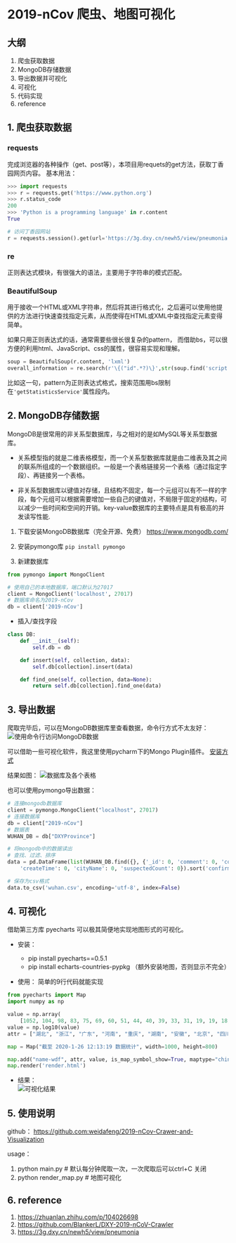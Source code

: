 
# 2019-nCov 爬虫、地图可视化

## 大纲
1. 爬虫获取数据
2. MongoDB存储数据
3. 导出数据并可视化
4. 可视化
5. 代码实现
6. reference

## 1. 爬虫获取数据
### requests

完成浏览器的各种操作（get、post等），本项目用requets的get方法，获取丁香园网页内容。
基本用法：
``` python
>>> import requests
>>> r = requests.get('https://www.python.org')
>>> r.status_code
200
>>> 'Python is a programming language' in r.content
True
```

```python 
# 访问丁香园网站
r = requests.session().get(url='https://3g.dxy.cn/newh5/view/pneumonia')
```

### re  

正则表达式模块，有很强大的语法，主要用于字符串的模式匹配。


### BeautifulSoup  

用于接收一个HTML或XML字符串，然后将其进行格式化，之后遍可以使用他提供的方法进行快速查找指定元素，从而使得在HTML或XML中查找指定元素变得简单。

如果只用正则表达式的话，通常需要些很长很复杂的pattern， 而借助bs，可以很方便的利用html、JavaScript、css的属性，很容易实现和理解。

```python 
soup = BeautifulSoup(r.content, 'lxml') 
overall_information = re.search(r'\{("id".*?)\}',str(soup.find('script', attrs={'id': 'getStatisticsService'})))

```

比如这一句，pattern为正则表达式格式，搜索范围用bs限制在`'getStatisticsService'`属性段内。


## 2. MongoDB存储数据

MongoDB是很常用的非关系型数据库，与之相对的是如MySQL等关系型数据库。

- 关系模型指的就是二维表格模型，而一个关系型数据库就是由二维表及其之间的联系所组成的一个数据组织。一般是一个表格链接另一个表格（通过指定字段）、再链接另一个表格。

- 非关系型数据库以键值对存储，且结构不固定，每一个元组可以有不一样的字段，每个元组可以根据需要增加一些自己的键值对，不局限于固定的结构，可以减少一些时间和空间的开销。key-value数据库的主要特点是具有极高的并发读写性能.

1. 下载安装MongoDB数据库（完全开源、免费）
	https://www.mongodb.com/  

2. 安装pymongo库
	`pip install pymongo`

3. 新建数据库  
```python 
from pymongo import MongoClient

# 使用自己的本地数据库，端口默认为27017
client = MongoClient('localhost', 27017)
# 数据库命名为2019-nCov
db = client['2019-nCov']
```

- 插入/查找字段
```python
class DB:
    def __init__(self):
        self.db = db

    def insert(self, collection, data):
        self.db[collection].insert(data)  

    def find_one(self, collection, data=None):
        return self.db[collection].find_one(data)
```  


## 3. 导出数据

爬取完毕后，可以在MongoDB数据库里查看数据，命令行方式不太友好：
![使用命令行访问MongoDB数据](./images/使用命令行访问MongoDB数据.png)

可以借助一些可视化软件，我这里使用pycharm下的Mongo Plugin插件。
[安装方式](https://blog.csdn.net/wang_hugh/article/details/80547789)

结果如图：
![数据库及各个表格](./images/数据库及各个表格.png)

也可以使用pymongo导出数据：
```python
# 连接mongodb数据库
client = pymongo.MongoClient("localhost", 27017)
# 连接数据库
db = client["2019-nCov"]
# 数据表
WUHAN_DB = db["DXYProvince"]

# 将mongodb中的数据读出
# 查找、过滤、排序
data = pd.DataFrame(list(WUHAN_DB.find({}, {'_id': 0, 'comment': 0, 'country': 0, 'countryType': 0, 'modifyTime': 0,'operator': 0, 'provinceName': 0, 'provinceId': 0, 'crawlTime': 0,
    'createTime': 0, 'cityName': 0, 'suspectedCount': 0}).sort('confirmedCount', pymongo.DESCENDING)))

# 保存为csv格式
data.to_csv('wuhan.csv', encoding='utf-8', index=False)

```


## 4. 可视化

借助第三方库 pyecharts 可以极其简便地实现地图形式的可视化。

- 安装：
	- pip install pyecharts==0.5.1  
	- pip install echarts-countries-pypkg   （额外安装地图，否则显示不完全）

- 使用：
简单的9行代码就能实现  

```python 
from pyecharts import Map
import numpy as np

value = np.array(
    [1052, 104, 98, 83, 75, 69, 60, 51, 44, 40, 39, 33, 31, 19, 19, 18, 18, 15, 15, 13, 11, 10, 9, 7, 7, 5, 5, 4, 4, 3, 3, 1])
value = np.log10(value)
attr = ["湖北", "浙江", "广东", "河南", "重庆", "湖南", "安徽", "北京", "四川", "上海", "山东", "广西", "江苏", "海南", "辽宁", "江西", "福建", "陕西", "黑龙江", "河北", "云南", "天津", "山西", "内蒙古", "甘肃", "香港", "贵州", "吉林", "宁夏", "台湾", "新疆", "青海"]

map = Map("截至 2020-1-26 12:13:19 数据统计", width=1000, height=800)

map.add("name-wdf", attr, value, is_map_symbol_show=True, maptype="china", is_visualmap=True, visual_text_color='#000', is_label_show=True, visual_range=[np.min(value), np.max(value)])
map.render('render.html')

```

- 结果：  
![可视化结果](./images/可视化结果.png)

## 5. 使用说明
github： https://github.com:weidafeng/2019-nCov-Crawer-and-Visualization

usage：  
1. python main.py  # 默认每分钟爬取一次，一次爬取后可以ctrl+C 关闭
2. python render_map.py  # 地图可视化

## 6. reference
1. https://zhuanlan.zhihu.com/p/104026698 
2. https://github.com/BlankerL/DXY-2019-nCoV-Crawler
3. https://3g.dxy.cn/newh5/view/pneumonia